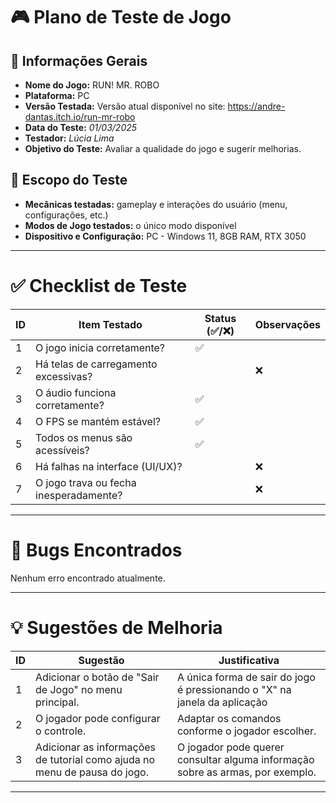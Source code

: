 # 🎮 Plano de Teste de Jogo

## 📌 Informações Gerais
- **Nome do Jogo:** RUN! MR. ROBO
- **Plataforma:** PC 
- **Versão Testada:** Versão atual disponível no site: https://andre-dantas.itch.io/run-mr-robo 
- **Data do Teste:** *01/03/2025* 
- **Testador:** *Lúcia Lima* 
- **Objetivo do Teste:** Avaliar a qualidade do jogo e sugerir melhorias.

## 🎯 Escopo do Teste
- **Mecânicas testadas:** gameplay e interações do usuário (menu, configurações, etc.)
- **Modos de Jogo testados:** o único modo disponível
- **Dispositivo e Configuração:** PC - Windows 11, 8GB RAM, RTX 3050

---

# ✅ Checklist de Teste

| ID  | Item Testado | Status (✅/❌) | Observações |
|-----|-------------|---------------|-------------|
| 1   | O jogo inicia corretamente? |✅|  |
| 2   | Há telas de carregamento excessivas? |  |❌|
| 3   | O áudio funciona corretamente? |✅|  |
| 4   | O FPS se mantém estável? |✅|  |
| 5   | Todos os menus são acessíveis? |✅|  |
| 6   | Há falhas na interface (UI/UX)? | |❌|
| 7   | O jogo trava ou fecha inesperadamente? |  |❌|

---

# 🐞 Bugs Encontrados

Nenhum erro encontrado atualmente.

---

# 💡 Sugestões de Melhoria

| ID  | Sugestão | Justificativa |
|-----|----------|--------------|
| 1   | Adicionar o botão de "Sair de Jogo" no menu principal. | A única forma de sair do jogo é pressionando o "X" na janela da aplicação |
| 2   | O jogador pode configurar o controle. | Adaptar os comandos conforme o jogador escolher. |
| 3   | Adicionar as informações de tutorial como ajuda no menu de pausa do jogo. | O jogador pode querer consultar alguma informação sobre as armas, por exemplo. |
---
